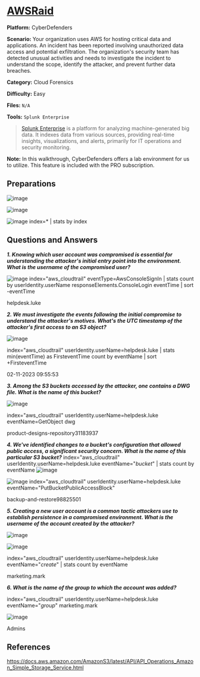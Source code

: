 # <a href="https://cyberdefenders.org/blueteam-ctf-challenges/awsraid/">AWSRaid</a>

**Platform:** CyberDefenders

**Scenario:** Your organization uses AWS for hosting critical data and applications. An incident has been reported involving unauthorized data access and potential exfiltration. The organization's security team has detected unusual activities and needs to investigate the incident to understand the scope, identify the attacker, and prevent further data breaches.

**Category:** Cloud Forensics

**Difficulty:** Easy

**Files:** `N/A`

**Tools:** `Splunk Enterprise`

> [Splunk Enterprise](https://www.splunk.com/en_us/products/splunk-enterprise.html) is a platform for analyzing machine-generated big data. It indexes data from various sources, providing real-time insights, visualizations, and alerts, primarily for IT operations and security monitoring.

**Note:** In this walkthrough, CyberDefenders offers a lab environment for us to utilize. This feature is included with the PRO subscription.

## **Preparations**

![image](https://github.com/user-attachments/assets/cd388953-a6e6-4cb2-9861-9685cd750d7d)

![image](https://github.com/user-attachments/assets/82c002d5-f7af-4098-893e-0bff0bb74412)



![image](https://github.com/user-attachments/assets/f8d717dd-d918-442c-89d2-82fabcef95b5)
index=*
| stats by index

## **Questions and Answers**

***1. Knowing which user account was compromised is essential for understanding the attacker's initial entry point into the environment. What is the username of the compromised user?***

![image](https://github.com/user-attachments/assets/8caa398a-4ddb-4956-ad55-18da9cfce711)
index="aws_cloudtrail" eventType=AwsConsoleSignIn
| stats count by userIdentity.userName responseElements.ConsoleLogin eventTime
| sort -eventTime

helpdesk.luke

***2. We must investigate the events following the initial compromise to understand the attacker's motives. What's the UTC timestamp of the attacker's first access to an S3 object?***

![image](https://github.com/user-attachments/assets/cbec1e74-bd6d-4e92-a6d3-75ed7b398d4e)

index="aws_cloudtrail" userIdentity.userName=helpdesk.luke
| stats min(eventTime) as FirsteventTime count by eventName 
| sort +FirsteventTime

02-11-2023 09:55:53

***3. Among the S3 buckets accessed by the attacker, one contains a DWG file. What is the name of this bucket?***

![image](https://github.com/user-attachments/assets/43e4abc1-02d1-484c-b015-c0795cb384eb)

index="aws_cloudtrail" userIdentity.userName=helpdesk.luke eventName=GetObject dwg

product-designs-repository31183937

***4. We've identified changes to a bucket's configuration that allowed public access, a significant security concern. What is the name of this particular S3 bucket?***
index="aws_cloudtrail" userIdentity.userName=helpdesk.luke eventName="*bucket*"
| stats count by eventName
![image](https://github.com/user-attachments/assets/1eaeb602-0164-4703-a593-6e0f6b070cf7)

![image](https://github.com/user-attachments/assets/464eecdb-28a6-40e5-9630-724d8ae71d86)
index="aws_cloudtrail" userIdentity.userName=helpdesk.luke eventName="PutBucketPublicAccessBlock"

backup-and-restore98825501

***5. Creating a new user account is a common tactic attackers use to establish persistence in a compromised environment. What is the username of the account created by the attacker?***

![image](https://github.com/user-attachments/assets/77986c18-a89c-4f12-a5f0-abe83d207121)

![image](https://github.com/user-attachments/assets/b8eb4883-58ff-486b-b83d-240e84cda5dc)

index="aws_cloudtrail" userIdentity.userName=helpdesk.luke eventName="*create*"
| stats count by eventName

marketing.mark

***6. What is the name of the group to which the account was added?***

index="aws_cloudtrail" userIdentity.userName=helpdesk.luke eventName="*group*" marketing.mark

![image](https://github.com/user-attachments/assets/f5943f9a-1f00-4385-af9a-a21065a67635)

Admins

## **References**

https://docs.aws.amazon.com/AmazonS3/latest/API/API_Operations_Amazon_Simple_Storage_Service.html
